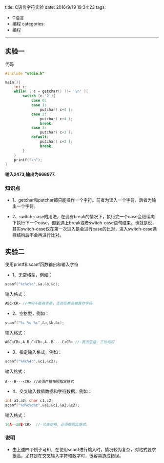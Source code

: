 title: C语言字符实验
date: 2016/9/19 19:34:23
tags:
- C语言
- 编程
categories:
- 编程
---

## 实验一

代码
```c
#include "stdio.h"

main(){
    int c;
    while( ( c = getchar() )!= '\n' ){
        switch (c-'2'){
            case 0:
            case 1:
                putchar( c+4 );
            case 2:
                putchar( c+4 );
                break;
            case 3:
                putchar( c+3 );
            default:
                putchar( c+2 );
                break;
        }
    }
    printf("\n");
}
```
<!-- more -->

**输入2473<CR>,输出为668977.**

### 知识点
- 1、getchar和putchar都只能操作一个字符。前者为读入一个字符，后者为输出一个字符。

- 2、switch-case的用法，在没有break的情况下，执行完一个case会继续向下执行下一个case，直到遇上break或者switch-case语句结束。也就是说，其实switch-case仅在第一次进入是会进行case的比对，进入switch-case选择结构后不会再进行比对。

## 实验二

使用printf和scanf函数输出和输入字符
- 1、无空格型，例如：
```c
scanf("%c%c%c",&a,&b,&c);
```
输入格式：
```c
ABC<CR> //中间不能有空格，否则空格会被算作字符
```

- 2、空格型，例如：
```c
scanf("%c %c %c",&a,&b,&c);
```
输入格式：
```c
ABC<CR>,A-B-C<CR>,A--B----C<CR> //-表示空格，三种均可
```

- 3、指定输入格式，例如：
```c
scanf("%4c%4c",&c1,&c2);
```
输入格式：
```
A---B---<CR> //必须严格按照指定格式
```

- 4、交叉输入数值数据和字符数据，例如：
```c
int a1,a2; char c1,c2;
scanf("%d%c%d%c",&a1,&c1,&a2,&c2);
```
输入格式：
```c
10A--20B<CR>  //-代表空格，必须按照此格式。
```

### 说明
- 由上述四个例子可知，在使用scanf进行输入时，情况较为复杂，对格式要求很高。尤其是在交叉输入字符和数字时，很容易造成错误。
